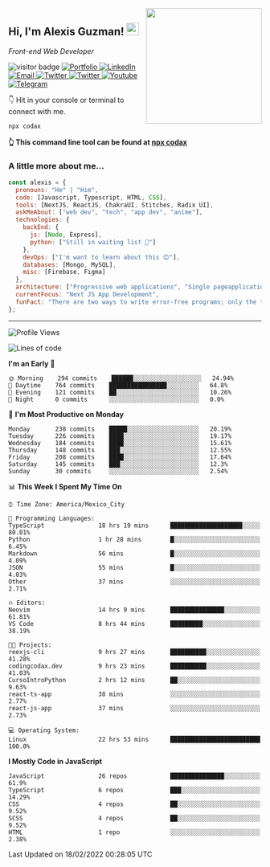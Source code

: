<img align='right' src="https://media.giphy.com/media/M9gbBd9nbDrOTu1Mqx/giphy.gif" width="230">
<h2>Hi, I'm Alexis Guzman! <img src="https://media.giphy.com/media/hvRJCLFzcasrR4ia7z/giphy.gif" width="25px"></h2>
<p><em>Front-end Web Developer</em></p>

<p>
  <img src="https://visitor-badge.glitch.me/badge?page_id=a12989x.a12989x&left_color=black&right_color=gray" alt="visitor badge"/>
  <a href='https://www.codingcodax.dev/' target='_blank'>
    <img alt='Portfolio' src='https://img.shields.io/badge/Portfolio-black?logo=vercel&style=flat-square'>
  </a>
  <a href='https://linkedin.com/in/codax/' target='_blank'>
    <img alt='LinkedIn' src='https://img.shields.io/badge/LinkedIn-black?logo=LinkedIn&style=flat-square'>
  </a>
  <a href='mailto:codaxtech@gmail.com' target='_blank'>
    <img alt='Email' src='https://img.shields.io/badge/Email-black?logo=Gmail&style=flat-square'>
  </a>
  <a href='https://twitter.com/codingcodax' target='_blank'>
    <img alt='Twitter' src='https://img.shields.io/badge/Twitter-black?logo=Twitter&style=flat-square'>
  </a>
  <a href='https://www.instagram.com/codingcodax/' target='_blank'>
    <img alt='Twitter' src='https://img.shields.io/badge/Instagram-black?logo=Instagram&style=flat-square'>
  </a>
  <a href='https://www.youtube.com/channel/UCMY0GhV1HuX4XdbgalC77VQ' target='_blank'>
    <img alt='Youtube' src='https://img.shields.io/badge/YouTube-black?logo=Youtube&style=flat-square'>
  </a>
  <a href='https://t.me/codingcodax' target='_blank'>
    <img alt='Telegram' src='https://img.shields.io/badge/Telegram-black?logo=Telegram&logoColor=ffffff&style=flat-square'>
  </a>
</p>

👇 Hit in your console or terminal to connect with me.

```bash
npx codax
```
**👆 This command line tool can be found at [npx codax](https://github.com/a12989x/npx-codax)**

<h3>A little more about me...</h3>

```javascript
const alexis = {
  pronouns: "He" | "Him",
  code: [Javascript, Typescript, HTML, CSS],
  tools: [NextJS, ReactJS, ChakraUI, Stitches, Radix UI],
  askMeAbout: ["web dev", "tech", "app dev", "anime"],
  technologies: {
    backEnd: {
      js: [Node, Express],
      python: ["Still in waiting list 🥲"]
    },
    devOps: ["I'm want to learn about this 😊"],
    databases: [Mongo, MySQL],
    misc: [Firebase, Figma]
  },
  architecture: ["Progressive web applications", "Single pageapplications"],
  currentFocus: "Next JS App Development",
  funFact: "There are two ways to write error-free programs; only the third one works"
};
```

---

<!--START_SECTION:waka-->
![Profile Views](http://img.shields.io/badge/Profile%20Views-8-blue)

![Lines of code](https://img.shields.io/badge/From%20Hello%20World%20I%27ve%20Written-1%20Million%20lines%20of%20code-blue)

**I'm an Early 🐤** 

```text
🌞 Morning    294 commits    ██████░░░░░░░░░░░░░░░░░░░   24.94% 
🌆 Daytime    764 commits    ████████████████░░░░░░░░░   64.8% 
🌃 Evening    121 commits    ██░░░░░░░░░░░░░░░░░░░░░░░   10.26% 
🌙 Night      0 commits      ░░░░░░░░░░░░░░░░░░░░░░░░░   0.0%

```
📅 **I'm Most Productive on Monday** 

```text
Monday       238 commits    █████░░░░░░░░░░░░░░░░░░░░   20.19% 
Tuesday      226 commits    ████░░░░░░░░░░░░░░░░░░░░░   19.17% 
Wednesday    184 commits    ████░░░░░░░░░░░░░░░░░░░░░   15.61% 
Thursday     148 commits    ███░░░░░░░░░░░░░░░░░░░░░░   12.55% 
Friday       208 commits    ████░░░░░░░░░░░░░░░░░░░░░   17.64% 
Saturday     145 commits    ███░░░░░░░░░░░░░░░░░░░░░░   12.3% 
Sunday       30 commits     ░░░░░░░░░░░░░░░░░░░░░░░░░   2.54%

```


📊 **This Week I Spent My Time On** 

```text
⌚︎ Time Zone: America/Mexico_City

💬 Programming Languages: 
TypeScript               18 hrs 19 mins      ████████████████████░░░░░   80.01% 
Python                   1 hr 28 mins        █░░░░░░░░░░░░░░░░░░░░░░░░   6.45% 
Markdown                 56 mins             █░░░░░░░░░░░░░░░░░░░░░░░░   4.09% 
JSON                     55 mins             █░░░░░░░░░░░░░░░░░░░░░░░░   4.03% 
Other                    37 mins             ░░░░░░░░░░░░░░░░░░░░░░░░░   2.71%

🔥 Editors: 
Neovim                   14 hrs 9 mins       ███████████████░░░░░░░░░░   61.81% 
VS Code                  8 hrs 44 mins       █████████░░░░░░░░░░░░░░░░   38.19%

🐱‍💻 Projects: 
reexjs-cli               9 hrs 27 mins       ██████████░░░░░░░░░░░░░░░   41.28% 
codingcodax.dev          9 hrs 23 mins       ██████████░░░░░░░░░░░░░░░   41.03% 
CursoIntroPython         2 hrs 12 mins       ██░░░░░░░░░░░░░░░░░░░░░░░   9.63% 
react-ts-app             38 mins             ░░░░░░░░░░░░░░░░░░░░░░░░░   2.77% 
react-js-app             37 mins             ░░░░░░░░░░░░░░░░░░░░░░░░░   2.73%

💻 Operating System: 
Linux                    22 hrs 53 mins      █████████████████████████   100.0%

```

**I Mostly Code in JavaScript** 

```text
JavaScript               26 repos            ███████████████░░░░░░░░░░   61.9% 
TypeScript               6 repos             ███░░░░░░░░░░░░░░░░░░░░░░   14.29% 
CSS                      4 repos             ██░░░░░░░░░░░░░░░░░░░░░░░   9.52% 
SCSS                     4 repos             ██░░░░░░░░░░░░░░░░░░░░░░░   9.52% 
HTML                     1 repo              ░░░░░░░░░░░░░░░░░░░░░░░░░   2.38%

```



 Last Updated on 18/02/2022 00:28:05 UTC
<!--END_SECTION:waka-->
